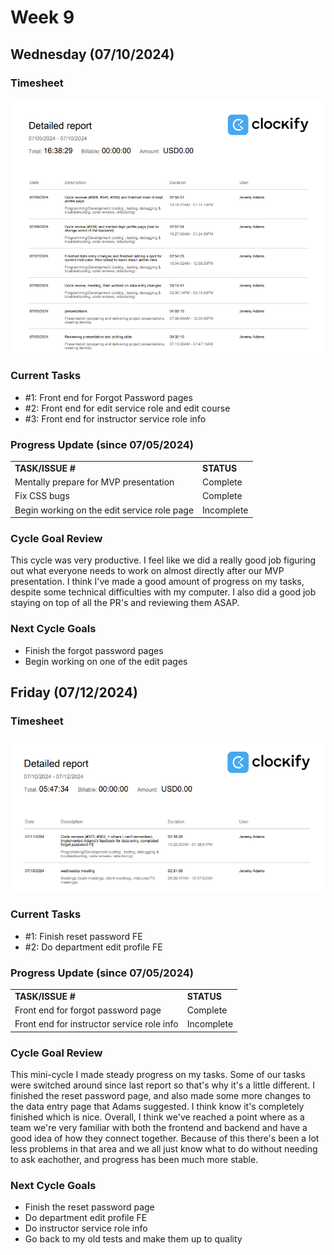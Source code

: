 
# Week 9

## Wednesday (07/10/2024)

### Timesheet
![alt text](Clockify/week9-1.png)

### Current Tasks
  * #1: Front end for Forgot Password pages
  * #2: Front end for edit service role and edit course
  * #3: Front end for instructor service role info

### Progress Update (since 07/05/2024)
<table>
    <tr>
        <td><strong>TASK/ISSUE #</strong>
        </td>
        <td><strong>STATUS</strong>
        </td>
    </tr>
    <tr>
        <!-- Task/Issue # -->
        <td>Mentally prepare for MVP presentation
        </td>
        <!-- Status -->
        <td>Complete
        </td>
    </tr>
    <tr>
        <!-- Task/Issue # -->
        <td>Fix CSS bugs
        </td>
        <!-- Status -->
        <td>Complete
        </td>
    </tr>
    <tr>
        <!-- Task/Issue # -->
        <td>Begin working on the edit service role page
        </td>
        <!-- Status -->
        <td>Incomplete
        </td>
    </tr>
</table>

### Cycle Goal Review
This cycle was very productive. I feel like we did a really good job figuring out what everyone needs to work on almost directly after our MVP presentation.
I think I've made a good amount of progress on my tasks, despite some technical difficulties with my computer. I also did a good job staying on top of all the PR's
and reviewing them ASAP.

### Next Cycle Goals
  * Finish the forgot password pages
  * Begin working on one of the edit pages

<!--------------------------------------------------------------------------------------------------------------------------------------------------------------------------------------------->
## Friday (07/12/2024)

### Timesheet
![alt text](Clockify/week9-2.png)

### Current Tasks
  * #1: Finish reset password FE
  * #2: Do department edit profile FE
    

### Progress Update (since 07/05/2024)
<table>
    <tr>
        <td><strong>TASK/ISSUE #</strong>
        </td>
        <td><strong>STATUS</strong>
        </td>
    </tr>
    <tr>
        <!-- Task/Issue # -->
        <td>Front end for forgot password page
        </td>
        <!-- Status -->
        <td>Complete
        </td>
    </tr>
    <tr>
        <!-- Task/Issue # -->
        <td>Front end for instructor service role info
        </td>
        <!-- Status -->
        <td>Incomplete
        </td>
    </tr>
</table>

### Cycle Goal Review
This mini-cycle I made steady progress on my tasks. Some of our tasks were switched around since last report so that's why it's a little different. I
finished the reset password page, and also made some more changes to the data entry page that Adams suggested. I think know it's completely finished which is nice. Overall, I think we've reached a point where as a team we're very familiar with both the frontend and backend and have a good idea of how they connect together. Because of this there's been a lot less problems in that area and we all just know what to do without needing to ask eachother, and progress has been much more stable.

### Next Cycle Goals
  * Finish the reset password page
  * Do department edit profile FE
  * Do instructor service role info
  * Go back to my old tests and make them up to quality

